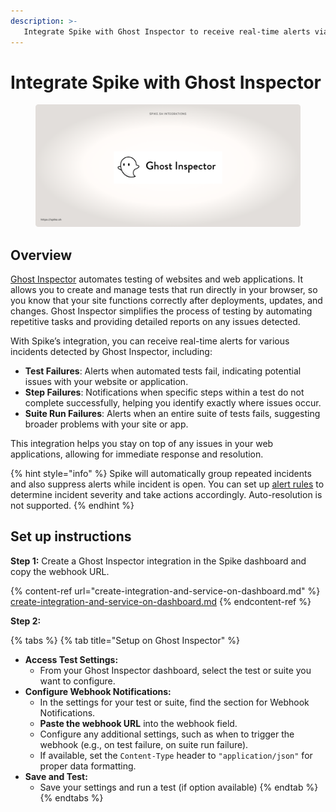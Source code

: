 ```yaml
---
description: >-
   Integrate Spike with Ghost Inspector to receive real-time alerts via Phone calls, SMS, Slack, MS Teams, and more for when your automated tests fail.
---
```


# Integrate Spike with Ghost Inspector
<figure><img src="../.gitbook/assets/Ghost inspector integration.png" alt=""><figcaption></figcaption></figure>

## Overview
[Ghost Inspector](https://ghostinspector.com) automates testing of websites and web applications. It allows you to create and manage tests that run directly in your browser, so you know that your site functions correctly after deployments, updates, and changes. Ghost Inspector simplifies the process of testing by automating repetitive tasks and providing detailed reports on any issues detected.


With Spike’s integration, you can receive real-time alerts for various incidents detected by Ghost Inspector, including:

* **Test Failures**: Alerts when automated tests fail, indicating potential issues with your website or application.
* **Step Failures**: Notifications when specific steps within a test do not complete successfully, helping you identify exactly where issues occur.
* **Suite Run Failures**: Alerts when an entire suite of tests fails, suggesting broader problems with your site or app.

This integration helps you stay on top of any issues in your web applications, allowing for immediate response and resolution.

{% hint style="info" %}
Spike will automatically group repeated incidents and also suppress alerts while incident is open. You can set up [alert rules](https://docs.spike.sh/alerts/alert-rules) to determine incident severity and take actions accordingly. Auto-resolution is not supported.
{% endhint %}

## Set up instructions

**Step 1:** Create a Ghost Inspector integration in the Spike dashboard and copy the webhook URL.

{% content-ref url="create-integration-and-service-on-dashboard.md" %}
[create-integration-and-service-on-dashboard.md](create-integration-and-service-on-dashboard.md)
{% endcontent-ref %}

**Step 2:**&#x20;

{% tabs %}
{% tab title="Setup on Ghost Inspector" %}
* **Access Test Settings:**
  * From your Ghost Inspector dashboard, select the test or suite you want to configure.
* **Configure Webhook Notifications:**
  * In the settings for your test or suite, find the section for Webhook Notifications.
  * **Paste the webhook URL** into the webhook field.
  * Configure any additional settings, such as when to trigger the webhook (e.g., on test failure, on suite run failure).
  * If available, set the `Content-Type` header to `"application/json"` for proper data formatting.
* **Save and Test:**
  * Save your settings and run a test (if option available)
{% endtab %}
{% endtabs %}